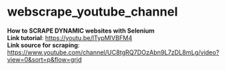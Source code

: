 # webscrape_youtube_channel

**How to SCRAPE DYNAMIC websites with Selenium**<br>
**Link tutorial**: https://youtu.be/lTypMlVBFM4<br>
**Link source for scraping**: https://www.youtube.com/channel/UC8tgRQ7DOzAbn9L7zDL8mLg/video?view=0&sort=p&flow=grid
